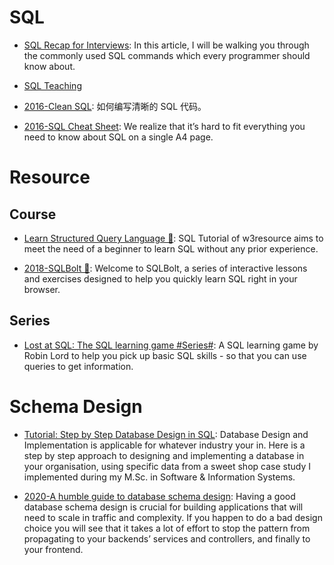 # SQL

- [SQL Recap for Interviews](https://parg.co/bBs): In this article, I will be walking you through the commonly used SQL commands which every programmer should know about.

- [SQL Teaching](https://www.sqlteaching.com/)

- [2016-Clean SQL](http://jonathansacramento.com/posts/20161119_clean_sql.html): 如何编写清晰的 SQL 代码。

- [2016-SQL Cheat Sheet](https://zeroturnaround.com/rebellabs/sql-cheat-sheet/): We realize that it’s hard to fit everything you need to know about SQL on a single A4 page.

# Resource

## Course

- [Learn Structured Query Language 🎥](https://www.w3resource.com/sql/tutorials.php): SQL Tutorial of w3resource aims to meet the need of a beginner to learn SQL without any prior experience.

- [2018-SQLBolt 🎥](https://sqlbolt.com/): Welcome to SQLBolt, a series of interactive lessons and exercises designed to help you quickly learn SQL right in your browser.

## Series

- [Lost at SQL: The SQL learning game #Series#](https://lost-at-sql.therobinlord.com/): A SQL learning game by Robin Lord to help you pick up basic SQL skills - so that you can use queries to get information.

# Schema Design

- [Tutorial: Step by Step Database Design in SQL](https://www.linkedin.com/pulse/tutorial-step-database-design-sql-david-mccaldin): Database Design and Implementation is applicable for whatever industry your in. Here is a step by step approach to designing and implementing a database in your organisation, using specific data from a sweet shop case study I implemented during my M.Sc. in Software & Information Systems.

- [2020-A humble guide to database schema design](https://www.mikealche.com/software-development/a-humble-guide-to-database-schema-design): Having a good database schema design is crucial for building applications that will need to scale in traffic and complexity. If you happen to do a bad design choice you will see that it takes a lot of effort to stop the pattern from propagating to your backends’ services and controllers, and finally to your frontend.
